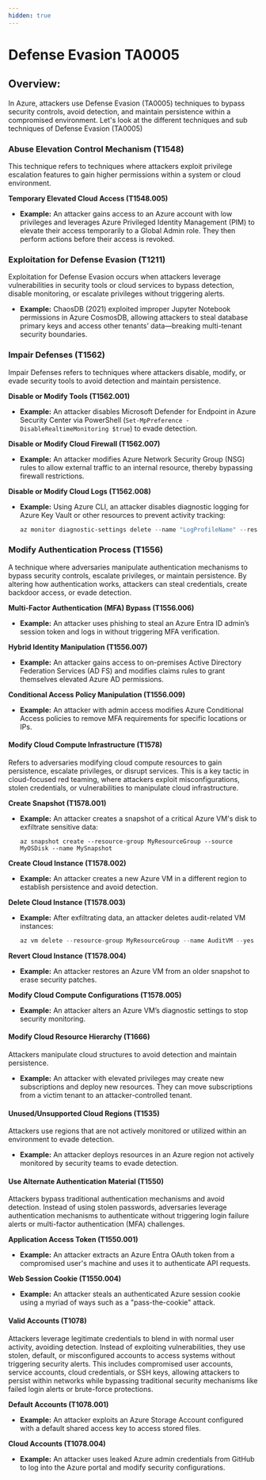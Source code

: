 ```yaml
---
hidden: true
---
```


# Defense Evasion TA0005

## **Overview:**

In Azure, attackers use Defense Evasion (TA0005) techniques to bypass security controls, avoid detection, and maintain persistence within a compromised environment. Let's look at the different techniques and sub techniques of Defense Evasion (TA0005)

### **Abuse Elevation Control Mechanism (T1548)**

This technique refers to techniques where attackers exploit privilege escalation features to gain higher permissions within a system or cloud environment.

**Temporary Elevated Cloud Access (T1548.005)**

* **Example:** An attacker gains access to an Azure account with low privileges and leverages Azure Privileged Identity Management (PIM) to elevate their access temporarily to a Global Admin role. They then perform actions before their access is revoked.

### **Exploitation for Defense Evasion (**&#x54;1211)

Exploitation for Defense Evasion occurs when attackers leverage vulnerabilities in security tools or cloud services to bypass detection, disable monitoring, or escalate privileges without triggering alerts.

* **Example:** ChaosDB (2021) exploited improper Jupyter Notebook permissions in Azure CosmosDB, allowing attackers to steal database primary keys and access other tenants’ data—breaking multi-tenant security boundaries.

### **Impair Defenses (T1562)**

Impair Defenses refers to techniques where attackers disable, modify, or evade security tools to avoid detection and maintain persistence.&#x20;

**Disable or Modify Tools (T1562.001)**

* **Example:** An attacker disables Microsoft Defender for Endpoint in Azure Security Center via PowerShell (`Set-MpPreference -DisableRealtimeMonitoring $true`) to evade detection.

**Disable or Modify Cloud Firewall (T1562.007)**

* **Example:** An attacker modifies Azure Network Security Group (NSG) rules to allow external traffic to an internal resource, thereby bypassing firewall restrictions.

**Disable or Modify Cloud Logs (T1562.008)**

*   **Example:** Using Azure CLI, an attacker disables diagnostic logging for Azure Key Vault or other resources to prevent activity tracking:

    ```powershell
    az monitor diagnostic-settings delete --name "LogProfileName" --resource-group "ResourceGroupName"
    ```

### **Modify Authentication Process (T1556)**

A technique where adversaries manipulate authentication mechanisms to bypass security controls, escalate privileges, or maintain persistence. By altering how authentication works, attackers can steal credentials, create backdoor access, or evade detection.

**Multi-Factor Authentication (MFA) Bypass (T1556.006)**

* **Example:** An attacker uses phishing to steal an Azure Entra ID admin’s session token and logs in without triggering MFA verification.

**Hybrid Identity Manipulation (T1556.007)**

* **Example:** An attacker gains access to on-premises Active Directory Federation Services (AD FS) and modifies claims rules to grant themselves elevated Azure AD permissions.

**Conditional Access Policy Manipulation (T1556.009)**

* **Example:** An attacker with admin access modifies Azure Conditional Access policies to remove MFA requirements for specific locations or IPs.

#### **Modify Cloud Compute Infrastructure (T1578)**

Refers to adversaries modifying cloud compute resources to gain persistence, escalate privileges, or disrupt services. This is a key tactic in cloud-focused red teaming, where attackers exploit misconfigurations, stolen credentials, or vulnerabilities to manipulate cloud infrastructure.

**Create Snapshot (T1578.001)**

*   **Example:** An attacker creates a snapshot of a critical Azure VM's disk to exfiltrate sensitive data:

    ```
    az snapshot create --resource-group MyResourceGroup --source MyOSDisk --name MySnapshot
    ```

**Create Cloud Instance (T1578.002)**

* **Example:** An attacker creates a new Azure VM in a different region to establish persistence and avoid detection.

**Delete Cloud Instance (T1578.003)**

*   **Example:** After exfiltrating data, an attacker deletes audit-related VM instances:

    ```powershell
    az vm delete --resource-group MyResourceGroup --name AuditVM --yes
    ```

**Revert Cloud Instance (T1578.004)**

* **Example:** An attacker restores an Azure VM from an older snapshot to erase security patches.

**Modify Cloud Compute Configurations (T1578.005)**

* **Example:** An attacker alters an Azure VM’s diagnostic settings to stop security monitoring.

#### **Modify Cloud Resource Hierarchy (**&#x54;1666)

Attackers manipulate cloud structures to avoid detection and maintain persistence.&#x20;

* **Example:** An attacker with elevated privileges may create new subscriptions and deploy new resources. They can move subscriptions from a victim tenant to an attacker-controlled tenant.

#### **Unused/Unsupported Cloud Regions (T1535)**

Attackers use regions that are not actively monitored or utilized within an environment to evade detection.

* **Example:** An attacker deploys resources in an Azure region not actively monitored by security teams to evade detection.

#### **Use Alternate Authentication Material (T1550)**

Attackers bypass traditional authentication mechanisms and avoid detection. Instead of using stolen passwords, adversaries leverage authentication mechanisms to authenticate without triggering login failure alerts or multi-factor authentication (MFA) challenges.

**Application Access Token (T1550.001)**

* **Example:** An attacker extracts an Azure Entra OAuth token from a compromised user's machine and uses it to authenticate API requests.

**Web Session Cookie (T1550.004)**

* **Example:** An attacker steals an authenticated Azure session cookie using a myriad of ways such as a "pass-the-cookie" attack.

#### **Valid Accounts (T1078)**

Attackers leverage legitimate credentials to blend in with normal user activity, avoiding detection. Instead of exploiting vulnerabilities, they use stolen, default, or misconfigured accounts to access systems without triggering security alerts. This includes compromised user accounts, service accounts, cloud credentials, or SSH keys, allowing attackers to persist within networks while bypassing traditional security mechanisms like failed login alerts or brute-force protections.

**Default Accounts (T1078.001)**

* **Example:** An attacker exploits an Azure Storage Account configured with a default shared access key to access stored files.

**Cloud Accounts (T1078.004)**

* **Example:** An attacker uses leaked Azure admin credentials from GitHub to log into the Azure portal and modify security configurations.
